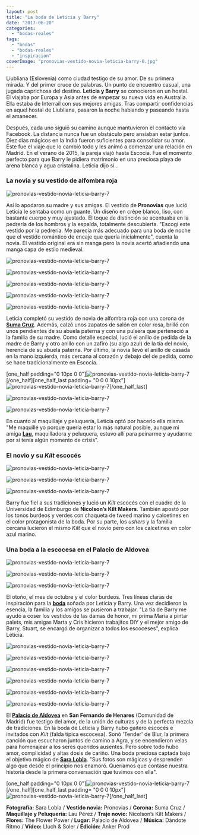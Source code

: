 ```yaml
---
layout: post
title: "La boda de Leticia y Barry"
date: "2017-06-20"
categories: 
  - "bodas-reales"
tags: 
  - "bodas"
  - "bodas-reales"
  - "inspiracion"
coverImage: "pronovias-vestido-novia-leticia-barry-0.jpg"
---
```


Liubliana (Eslovenia) como ciudad testigo de su amor. De su primera mirada. Y del primer cruce de palabras. Un punto de encuentro casual, una jugada caprichosa del destino. **Leticia y Barry** se conocieron en un hostal. Él viajaba por Europa y Asia antes de empezar su nueva vida en Australia. Ella estaba de Interrail con sus mejores amigas. Tras compartir confidencias en aquel hostal de Liubliana, pasaron la noche hablando y paseando hasta el amanecer.

Después, cada uno siguió su camino aunque mantuvieron el contacto vía Facebook. La distancia nunca fue un obstáculo pero ansiaban estar juntos. Diez días mágicos en la India fueron suficientes para consolidar su amor. Éste fue el viaje que lo cambió todo y les animó a comenzar una relación en Madrid. En el verano de 2015, la pareja viajó hasta Escocia. Fue el momento perfecto para que Barry le pidiera matrimonio en una preciosa playa de arena blanca y agua cristalina. Leticia dijo sí...

### La novia y su vestido de alfombra roja

![pronovias-vestido-novia-leticia-barry-7](/images/pronovias-vestido-novia-leticia-barry-17.jpg)

Así lo apodaron su madre y sus amigas. El vestido de **Pronovias** que lució Leticia le sentaba como un guante. Un diseño en crèpe blanco, liso, con bastante cuerpo y muy ajustado. El toque de distinción se acentuaba en la pedrería de los hombros y la espalda, totalmente descubierta. "Escogí este vestido por la pedrería. Me parecía más adecuado para una boda de noche que el vestido romántico de encaje que quería inicialmente", cuenta la novia. El vestido original era sin manga pero la novia acertó añadiendo una manga capa de estilo medieval.

![pronovias-vestido-novia-leticia-barry-7](/images/pronovias-vestido-novia-leticia-barry-12.jpg)

![pronovias-vestido-novia-leticia-barry-7](/images/pronovias-vestido-novia-leticia-barry-13.jpg)

![pronovias-vestido-novia-leticia-barry-7](/images/pronovias-vestido-novia-leticia-barry-15.jpg)

![pronovias-vestido-novia-leticia-barry-7](/images/pronovias-vestido-novia-leticia-barry-16.jpg)

![pronovias-vestido-novia-leticia-barry-7](/images/pronovias-vestido-novia-leticia-barry-14.jpg)

Leticia completó su vestido de novia de alfombra roja con una corona de [**Suma Cruz**](http://www.sumacruz.com/). Además, calzó unos zapatos de salón en color rosa, brilló con unos pendientes de su abuela paterna y con una pulsera que perteneció a la familia de su madre. Como detalle especial, lució el anillo de pedida de la madre de Barry y otro anillo con un zafiro (su algo azul) de la tía del novio, herencia de su abuela paterna. Por último, la novia llevó el anillo de casada en la mano izquierda, más cercana al corazón y debajo del de pedida, como se hace tradicionalmente en Escocia.

\[one\_half padding="0 10px 0 0"\]![pronovias-vestido-novia-leticia-barry-7](/images/pronovias-vestido-novia-leticia-barry-18.jpg)\[/one\_half\]\[one\_half\_last padding= "0 0 0 10px"\]![pronovias-vestido-novia-leticia-barry-7](/images/pronovias-vestido-novia-leticia-barry-19.jpg)\[/one\_half\_last\]

![pronovias-vestido-novia-leticia-barry-7](/images/pronovias-vestido-novia-leticia-barry-20.jpg)

![pronovias-vestido-novia-leticia-barry-7](/images/pronovias-vestido-novia-leticia-barry-21.jpg)

En cuanto al maquillaje y peluquería, Leticia optó por hacerlo ella misma. "Me maquillé yo porque quería estar lo más natural posible, aunque mi amiga [**Lau**](http://holau.es), maquilladora y peluquera, estuvo allí para peinarme y ayudarme por si tenía algún momento de crisis".

### El novio y su _Kilt_ escocés

![pronovias-vestido-novia-leticia-barry-7](/images/pronovias-vestido-novia-leticia-barry-22.jpg)

![pronovias-vestido-novia-leticia-barry-7](/images/pronovias-vestido-novia-leticia-barry-23.jpg)

![pronovias-vestido-novia-leticia-barry-7](/images/pronovias-vestido-novia-leticia-barry-24.jpg)

Barry fue fiel a sus tradiciones y lució un _Kilt_ escocés con el cuadro de la Universidad de Edimburgo de **Nicolson’s Kilt Makers**. También apostó por los tonos burdeos y verdes con chaqueta de tweed marino y calcetines en el color protagonista de la boda. Por su parte, los _ushers_ y la familia cercana lucieron el mismo _Kilt_ que el novio pero con los calcetines en color azul marino.

### Una boda a la escocesa en el Palacio de Aldovea

![pronovias-vestido-novia-leticia-barry-7](/images/pronovias-vestido-novia-leticia-barry-1.jpg)

![pronovias-vestido-novia-leticia-barry-7](/images/pronovias-vestido-novia-leticia-barry-2.jpg)

![pronovias-vestido-novia-leticia-barry-7](/images/pronovias-vestido-novia-leticia-barry-3.jpg)

El otoño, el mes de octubre y el color burdeos. Tres líneas claras de inspiración para la [**boda**](https://petitpleasures.com/bodas-que-inspiran/) soñada por Leticia y Barry. Una vez decidieron la esencia, la familia y los amigos se pusieron a trabajar. "La tía de Barry me ayudó a coser los vestidos de las damas de honor, mi prima María a pintar palets, mis amigas Marta y Cris hicieron trabajitos DIY y el mejor amigo de Barry, Stuart, se encargó de organizar a todos los escoceses", explica Leticia.

![pronovias-vestido-novia-leticia-barry-7](/images/pronovias-vestido-novia-leticia-barry-4.jpg)

![pronovias-vestido-novia-leticia-barry-7](/images/pronovias-vestido-novia-leticia-barry-5.jpg)

![pronovias-vestido-novia-leticia-barry-7](/images/pronovias-vestido-novia-leticia-barry-6.jpg)

![pronovias-vestido-novia-leticia-barry-7](/images/pronovias-vestido-novia-leticia-barry-7.jpg)

![pronovias-vestido-novia-leticia-barry-7](/images/pronovias-vestido-novia-leticia-barry-8.jpg)

![pronovias-vestido-novia-leticia-barry-7](/images/pronovias-vestido-novia-leticia-barry-9.jpg)

El [**Palacio de Aldovea**](http://www.aldoveacatering.com/) en **San Fernando de Henares** (Comunidad de Madrid) fue testigo del amor, de la unión de culturas y de la perfecta mezcla de tradiciones. En la boda de Leticia y Barry hubo gaitero escocés e invitados con _Kilt_ (falda típica escocesa). Sonó 'Tender' de Blur, la primera canción que escucharon juntos de camino a Agra, y se encendieron velas para homenajear a los seres queridos ausentes. Pero sobre todo hubo amor, complicidad y altas dosis de cariño. Una boda preciosa captada bajo el objetivo mágico de [**Sara Lobla**](http://saralobla.com/). "Sus fotos son mágicas y desprenden algo que desde el principio nos enamoró. Queríamos que contase nuestra historia desde la primera conversación que tuvimos con ella".

\[one\_half padding="0 10px 0 0"\]![pronovias-vestido-novia-leticia-barry-7](/images/pronovias-vestido-novia-leticia-barry-10.jpg)\[/one\_half\]\[one\_half\_last padding= "0 0 0 10px"\]![pronovias-vestido-novia-leticia-barry-7](/images/pronovias-vestido-novia-leticia-barry-11.jpg)\[/one\_half\_last\]

**Fotografía:** Sara Lobla / **Vestido novia:** Pronovias / **Corona:** Suma Cruz / **Maquillaje y Peluquería:** Lau Pérez / **Traje novio:** Nicolson’s Kilt Makers / **Flores:** The Flower Power / **Lugar:** Palacio de Aldovea / **Música:** Dándote Ritmo / **Vídeo:** Lluch & Soler / **Edición:** Anker Prod
